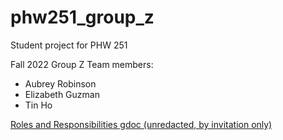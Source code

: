 # phw251_group_z
Student project for PHW  251

Fall 2022
Group Z Team members:
- Aubrey Robinson
- Elizabeth Guzman
- Tin Ho

[Roles and Responsibilities gdoc (unredacted, by invitation only)](https://docs.google.com/document/d/1u4-f0KCUB0QGxWI1VVgfEgEaTmQbt-Jk1uIgWP-0VYk/edit)
